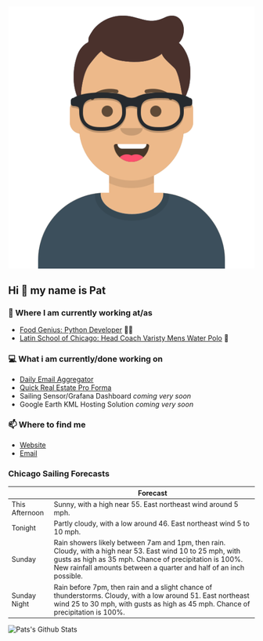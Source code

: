 [![Social banner for p-j-falconer](https://raw.githubusercontent.com/P-J-FALCONER/P-J-FALCONER/master/assets/avataaars.svg)](https://patfalconer.com/)
## Hi :wave: my name is Pat

### 💼 Where I am currently working at/as
- [Food Genius: Python Developer](https://getfoodgenius.com/) 🍔🐍
- [Latin School of Chicago: Head Coach Varisty Mens Water Polo](https://www.latinschool.org/) 🤽


### 💻 What i am currently/done working on
 - [Daily Email Aggregator](https://github.com/P-J-FALCONER/dott_daily_mail)
 - [Quick Real Estate Pro Forma](https://github.com/P-J-FALCONER/henry)
 - Sailing Sensor/Grafana Dashboard *coming very soon*
 - Google Earth KML Hosting Solution *coming very soon*

### 📫 Where to find me
 - [Website](https://patfalconer.com/)
 - [Email](mailto:patrick.j.falconer@gmail.com)


### Chicago Sailing Forecasts
|   | Forecast  |
|---|---|
| This Afternoon | Sunny, with a high near 55. East northeast wind around 5 mph. |
| Tonight | Partly cloudy, with a low around 46. East northeast wind 5 to 10 mph. |
| Sunday | Rain showers likely between 7am and 1pm, then rain. Cloudy, with a high near 53. East wind 10 to 25 mph, with gusts as high as 35 mph. Chance of precipitation is 100%. New rainfall amounts between a quarter and half of an inch possible. |
| Sunday Night | Rain before 7pm, then rain and a slight chance of thunderstorms. Cloudy, with a low around 51. East northeast wind 25 to 30 mph, with gusts as high as 45 mph. Chance of precipitation is 100%. |

![Pats's Github Stats](https://github-readme-stats.vercel.app/api?username=p-j-falconer&show_icons=true&theme=radical)
